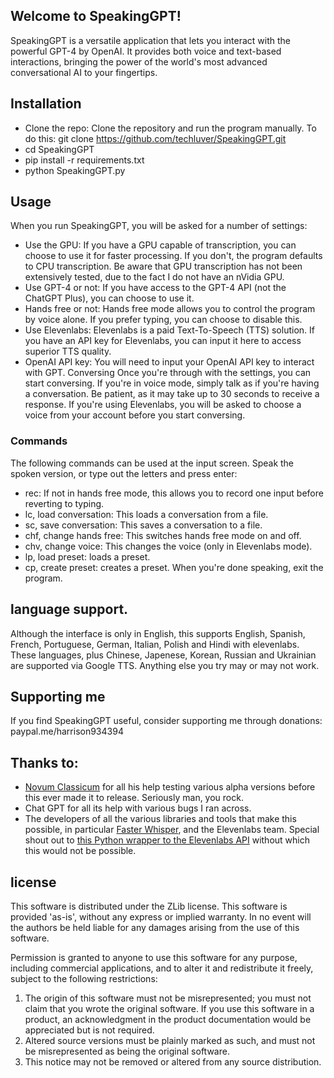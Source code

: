 ## Welcome to SpeakingGPT!
SpeakingGPT is a versatile application that lets you interact with the powerful GPT-4 by OpenAI. It provides both voice and text-based interactions, bringing the power of the world's most advanced conversational AI to your fingertips.
## Installation
* Clone the repo: Clone the repository and run the program manually. To do this: git clone https://github.com/techluver/SpeakingGPT.git
* cd SpeakingGPT
* pip install -r requirements.txt
* python SpeakingGPT.py 
## Usage
When you run SpeakingGPT, you will be asked for a number of settings:
* Use the GPU: If you have a GPU capable of transcription, you can choose to use it for faster processing. If you don't, the program defaults to CPU transcription.  Be aware that GPU transcription has not been extensively tested, due to the fact I do not have an nVidia GPU.
* Use GPT-4 or not: If you have access to the GPT-4 API (not the ChatGPT Plus), you can choose to use it.
* Hands free or not: Hands free mode allows you to control the program by voice alone. If you prefer typing, you can choose to disable this.
* Use Elevenlabs: Elevenlabs is a paid Text-To-Speech (TTS) solution. If you have an API key for Elevenlabs, you can input it here to access superior TTS quality.
* OpenAI API key: You will need to input your OpenAI API key to interact with GPT.
Conversing
Once you're through with the settings, you can start conversing. If you're in voice mode, simply talk as if you're having a conversation. Be patient, as it may take up to 30 seconds to receive a response.
If you're using Elevenlabs, you will be asked to choose a voice from your account before you start conversing.

### Commands
The following commands can be used at the input screen. Speak the spoken version, or type out the letters and press enter:
* rec: If not in hands free mode, this allows you to record one input before reverting to typing.
* lc, load conversation: This loads a conversation from a file.
* sc, save conversation: This saves a conversation to a file.
* chf, change hands free: This switches hands free mode on and off.
* chv, change voice: This changes the voice (only in Elevenlabs mode).
* lp, load preset: loads a preset.
* cp, create preset: creates a preset.
When you're done speaking, exit the program.

## language support.
Although the interface is only in English, this supports English, Spanish, French, Portuguese, German, Italian, Polish and Hindi with elevenlabs.  These languages, plus Chinese, Japenese, Korean, Russian and Ukrainian are supported via Google TTS.  Anything else you try may or may not work.

## Supporting me
If you find SpeakingGPT useful, consider supporting me through donations:
paypal.me/harrison934394

## Thanks to:
* [Novum Classicum](https://www.novumclassicum.com) for all his help testing various alpha versions before this ever made it to release.  Seriously man, you rock.
* Chat GPT for all its help with various bugs I ran across.
* The developers of all the various libraries and tools that make this possible, in particular [Faster Whisper](https://github.com/guillaumekln/faster-whisper), and the Elevenlabs team.  Special shout out to [this Python wrapper to the Elevenlabs API](https://github.com/lugia19/elevenlabslib) without which this would not be possible.

## license
This software is distributed under the ZLib license.
  This software is provided 'as-is', without any express or implied
  warranty.  In no event will the authors be held liable for any damages
  arising from the use of this software.

  Permission is granted to anyone to use this software for any purpose,
  including commercial applications, and to alter it and redistribute it
  freely, subject to the following restrictions:

  1. The origin of this software must not be misrepresented; you must not
     claim that you wrote the original software. If you use this software
     in a product, an acknowledgment in the product documentation would be
     appreciated but is not required.
  2. Altered source versions must be plainly marked as such, and must not be
     misrepresented as being the original software.
  3. This notice may not be removed or altered from any source distribution.
